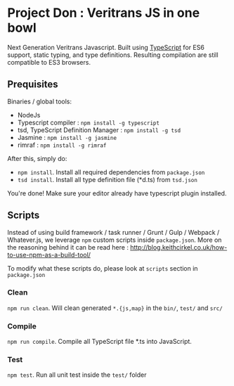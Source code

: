 Project Don : Veritrans JS in one bowl
=======================================

Next Generation Veritrans Javascript. Built using [TypeScript](http://www.typescriptlang.org/) for ES6 support, static typing, and type definitions. Resulting compilation are still compatible to ES3 browsers.

## Prequisites

Binaries / global tools:

* NodeJs
* Typescript compiler : `npm install -g typescript`
* tsd, TypeScript Definition Manager : `npm install -g tsd`
* Jasmine : `npm install -g jasmine`
* rimraf : `npm install -g rimraf`

After this, simply do:

* `npm install`. Install all required dependencies from `package.json`
* `tsd install`. Install all type definition file (*d.ts) from `tsd.json`

You're done! Make sure your editor already have typescript plugin installed.

## Scripts

Instead of using build framework / task runner / Grunt / Gulp / Webpack / Whatever.js, we leverage `npm` custom scripts inside `package.json`. More on the reasoning behind it can be read here : http://blog.keithcirkel.co.uk/how-to-use-npm-as-a-build-tool/

To modify what these scripts do, please look at `scripts` section in `package.json`

### Clean

`npm run clean`. Will clean generated `*.{js,map}` in the `bin/`, `test/` and `src/`

### Compile

`npm run compile`. Compile all TypeScript file *.ts into JavaScript.

### Test

`npm test`. Run all unit test inside the `test/` folder